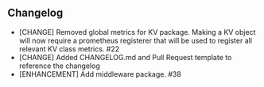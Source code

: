 ## Changelog

* [CHANGE] Removed global metrics for KV package. Making a KV object will now require a prometheus registerer that will
  be used to register all relevant KV class metrics. #22
* [CHANGE] Added CHANGELOG.md and Pull Request template to reference the changelog
* [ENHANCEMENT] Add middleware package. #38
